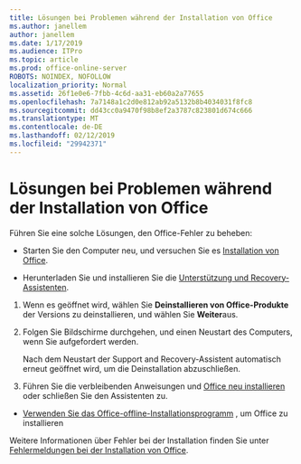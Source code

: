 ```yaml
---
title: Lösungen bei Problemen während der Installation von Office
ms.author: janellem
author: janellem
ms.date: 1/17/2019
ms.audience: ITPro
ms.topic: article
ms.prod: office-online-server
ROBOTS: NOINDEX, NOFOLLOW
localization_priority: Normal
ms.assetid: 26f1e0e6-7fbb-4c6d-aa31-eb60a2a77655
ms.openlocfilehash: 7a7148a1c2d0e812ab92a5132b8b4034031f8fc8
ms.sourcegitcommit: dd43cc0a9470f98b8ef2a3787c823801d674c666
ms.translationtype: MT
ms.contentlocale: de-DE
ms.lasthandoff: 02/12/2019
ms.locfileid: "29942371"
---
```

# <a name="solutions-for-issues-while-installing-office"></a>Lösungen bei Problemen während der Installation von Office


Führen Sie eine solche Lösungen, den Office-Fehler zu beheben:
  
- Starten Sie den Computer neu, und versuchen Sie es [Installation von Office](https://portal.office.com/OLS/MySoftware.aspx).
    
- Herunterladen Sie und installieren Sie die [Unterstützung und Recovery-Assistenten](https://aka.ms/SARA-OfficeUninstall-Alchemy).
    
1. Wenn es geöffnet wird, wählen Sie **Deinstallieren von Office-Produkte** der Versions zu deinstallieren, und wählen Sie **Weiter**aus. 
    
2. Folgen Sie Bildschirme durchgehen, und einen Neustart des Computers, wenn Sie aufgefordert werden.
    
    Nach dem Neustart der Support and Recovery-Assistent automatisch erneut geöffnet wird, um die Deinstallation abzuschließen.
    
3. Führen Sie die verbleibenden Anweisungen und [Office neu installieren](https://portal.office.com/OLS/MySoftware.aspx) oder schließen Sie den Assistenten zu. 
    
- [Verwenden Sie das Office-offline-Installationsprogramm](https://support.office.com/article/f0a85fe7-118f-41cb-a791-d59cef96ad1c?wt.mc_id=Alchemy_ClientDIA) , um Office zu installieren 
    
Weitere Informationen über Fehler bei der Installation finden Sie unter [Fehlermeldungen bei der Installation von Office](https://support.office.com/article/35ff2def-e0b2-4dac-9784-4cf212c1f6c2#BKMK_ErrorMessages).
  

